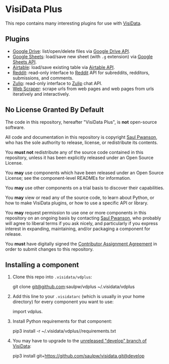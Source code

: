 # VisiData Plus

This repo contains many interesting plugins for use with [VisiData](https://visidata.org).

## Plugins

- [Google Drive](tree/develop/google): list/open/delete files via [Google Drive API](https://developers.google.com/drive/).
- [Google Sheets](tree/develop/google): load/save new sheet (with `.g` extension) via [Google Sheets API](https://developers.google.com/sheets/).
- [Airtable](tree/develop/airtable): load/save existing table via [Airtable API](https://airtable.com/api).
- [Reddit](tree/develop/reddit): read-only interface to [Reddit](https://www.reddit.com/dev/api) API for subreddits, redditors, submissions, and comments.
- [Zulip](tree/develop/zulip): read-only interface to [Zulip](https://github.com/zulip/zulip) chat API.
- [Web Scraper](tree/develop/scraper): scrape urls from web pages and web pages from urls iteratively and interactively.

## No License Granted By Default

The code in this repository, hereafter "VisiData Plus", is **not** open-source software.

All code and documentation in this repository is copyright [Saul Pwanson](https://github.com/saulpw), who has the sole authority to release, license, or redistribute its contents.

You **must not** redistribute any of the source code contained in this repository, unless it has been explicitly released under an Open Source License.

You **may** use components which have been released under an Open Source License; see the component-level READMEs for information.

You **may** use other components on a trial basis to discover their capabilities.

You **may** view or read any of the source code, to learn about Python, or how to make VisiData plugins, or how to use a specific API or library.

You **may** request permission to use one or more components in this repository on an ongoing basis by contacting [Saul Pwanson](mailto:vdplus@saul.pw), who probably will agree to liberal terms if you ask nicely, and particularly if you express interest in expanding, maintaining, and/or packaging a component for release.

You **must** have digitally signed the [Contributor Assignment Agreement](https://github.com/saulpw/vdplus/tree/develop/CONTRIBUTING.md) in order to submit changes to this repository.

## Installing a component

1. Clone this repo into `.visidata/vdplus`:

    git clone git@github.com:saulpw/vdplus ~/.visidata/vdplus

2. Add this line to your `.visidatarc` (which is usually in your home directory) for every component you want to use:

    import vdplus.<component>

3. Install Python requirements for that component:

    pip3 install -r ~/.visidata/vdplus/<component>/requirements.txt

4. You may have to upgrade to the [unreleased "develop" branch of VisiData](https://github.com/saulpw/visidata/tree/develop):

    pip3 install git+https://github.com/saulpw/visidata.git@develop
